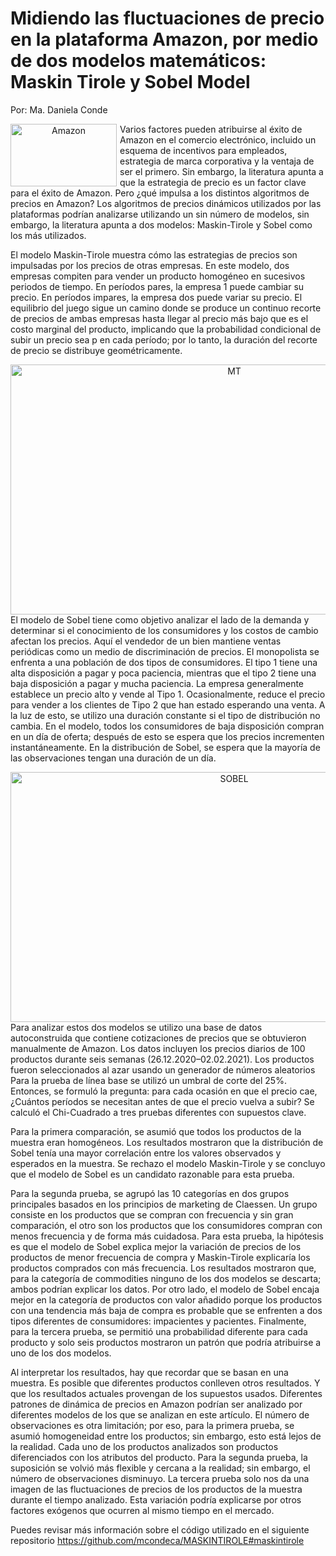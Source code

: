 # Midiendo las fluctuaciones de precio en la plataforma Amazon, por medio de dos modelos matemáticos: Maskin Tirole y Sobel Model

Por: Ma. Daniela Conde

<p align="center">
<img 
     src="https://user-images.githubusercontent.com/94183717/141489624-58784301-3d44-4eee-a0d0-1edd7caaa3bb.jpg"
     alt="Amazon"
     style="float: left; margin-right: 5px;" 
     width = "170"
     height = "100"
     align = "center"/>
     

Varios factores pueden atribuirse al éxito de Amazon en el comercio electrónico, incluido un esquema de incentivos para empleados, estrategia 
de marca corporativa y la ventaja de ser el primero. Sin embargo, la literatura apunta a que la estrategia de precio es un factor clave para el éxito de Amazon.
Pero ¿qué impulsa a los distintos algoritmos de precios en Amazon? Los algoritmos de precios dinámicos utilizados por las plataformas podrían analizarse 
utilizando un sin número de modelos, sin embargo, la literatura apunta a dos modelos: Maskin-Tirole y Sobel como los más utilizados.
     

El modelo Maskin-Tirole muestra cómo las estrategias de precios son impulsadas por los precios de otras empresas. En este modelo, dos empresas compiten para vender un producto homogéneo en sucesivos periodos de tiempo. En períodos pares, la empresa 1 puede cambiar su precio. En períodos impares, la empresa dos puede variar su precio.  El equilibrio del juego sigue un camino donde se produce un continuo recorte de precios de ambas empresas hasta llegar al precio más bajo que es el costo marginal del producto, implicando que la probabilidad condicional de subir un precio sea p en cada período; por lo tanto, la duración del recorte de precio se distribuye geométricamente.
     
<p align="center">
<img 
     src="https://user-images.githubusercontent.com/94183717/141491597-bbcb9540-8845-41c0-af86-692d67b8ecea.png"
     alt="MT"
     style="float: left; margin-right: 5px;" 
     width = "700"
     height = "400"
     align = "center"/>
  

El modelo de Sobel tiene como objetivo analizar el lado de la demanda y determinar si el conocimiento de los consumidores y los costos de cambio afectan los precios. Aquí el vendedor de un bien mantiene ventas periódicas como un medio de discriminación de precios. El monopolista se enfrenta a una población de dos tipos de consumidores. El tipo 1 tiene una alta disposición a pagar y poca paciencia, mientras que el tipo 2 tiene una baja disposición a pagar y mucha paciencia. La empresa generalmente establece un precio alto y vende al Tipo 1. Ocasionalmente, reduce el precio para vender a los clientes de Tipo 2 que han estado esperando una venta.  A la luz de esto, se utilizo una duración constante si el tipo de distribución no cambia. En el modelo, todos los consumidores de baja disposición compran en un día de oferta; después de esto se espera que los precios incrementen instantáneamente.  En la distribución de Sobel, se espera que la mayoría de las observaciones tengan una duración de un día. 

<p align="center">
<img 
     src="https://user-images.githubusercontent.com/94183717/141491607-0ed64d5b-c46f-43e6-a7e3-4a02155dba62.png"
     alt="SOBEL"
     style="float: left; margin-right: 5px;" 
     width = "700"
     height = "400"
     align = "center"/>
   

Para analizar estos dos modelos se utilizo una base de datos autoconstruida que contiene cotizaciones de precios que se obtuvieron manualmente de Amazon. Los datos incluyen los precios diarios de 100 productos durante seis semanas (26.12.2020–02.02.2021). Los productos fueron seleccionados al azar usando un generador de números aleatorios Para la prueba de línea base se utilizó un umbral de corte del 25%. Entonces, se formuló la pregunta: para cada ocasión en que el precio cae, ¿Cuántos períodos se necesitan antes de que el precio vuelva a subir? Se calculó el Chi-Cuadrado a tres pruebas diferentes con supuestos clave. 


Para la primera comparación, se asumió que todos los productos de la muestra eran homogéneos. Los resultados mostraron que la distribución de Sobel tenía una mayor correlación entre los valores observados y esperados en la muestra. Se rechazo el modelo Maskin-Tirole y se concluyo que el modelo de Sobel es un candidato razonable para esta prueba.


Para la segunda prueba, se agrupó las 10 categorías en dos grupos principales basados en los principios de marketing de Claessen. Un grupo consiste en los productos que se compran con frecuencia y sin gran comparación, el otro son los productos que los consumidores compran con menos frecuencia y de forma más cuidadosa.  Para esta prueba, la hipótesis es que el modelo de Sobel explica mejor la variación de precios de los productos de menor frecuencia de compra y Maskin-Tirole explicaría los productos comprados con más frecuencia. Los resultados mostraron que, para la categoría de commodities ninguno de los dos modelos se descarta; ambos podrían explicar los datos. Por otro lado, el modelo de Sobel encaja mejor en la categoría de productos con valor añadido porque los productos con una tendencia más baja de compra es probable que se enfrenten a dos tipos diferentes de consumidores: impacientes y pacientes. Finalmente, para la tercera prueba, se permitió una probabilidad diferente para cada producto y solo seis productos mostraron un patrón que podría atribuirse a uno de los dos modelos. 


Al interpretar los resultados, hay que recordar que se basan en una muestra. Es posible que diferentes productos conlleven otros resultados. Y que los resultados actuales provengan de los supuestos usados.  Diferentes patrones de dinámica de precios en Amazon podrían ser analizado por diferentes modelos de los que se analizan en este artículo. El número de observaciones es otra limitación; por eso, para la primera prueba, se asumió homogeneidad entre los productos; sin embargo, esto está lejos de la realidad. Cada uno de los productos analizados son productos diferenciados con los atributos del producto. Para la segunda prueba, la suposición se volvió más flexible y cercana a la realidad; sin embargo, el número de observaciones disminuyo. La tercera prueba solo nos da una imagen de las fluctuaciones de precios de los productos de la muestra durante el tiempo analizado. Esta variación podría explicarse por otros factores exógenos que ocurren al mismo tiempo en el mercado. 

     
Puedes revisar más información sobre el código utilizado en el siguiente repositorio https://github.com/mcondeca/MASKINTIROLE#maskintirole


